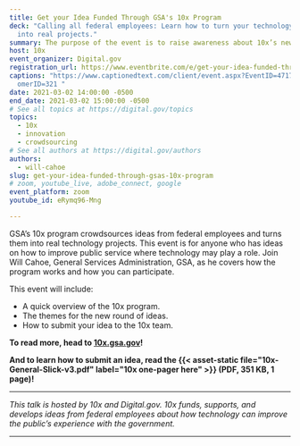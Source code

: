 ```yaml
---
title: Get your Idea Funded Through GSA's 10x Program
deck: "Calling all federal employees: Learn how to turn your technology ideas
  into real projects."
summary: The purpose of the event is to raise awareness about 10x’s newest round of idea selections. We want attendees to learn about 10x, understand what it takes to submit, and feel empowered to submit.
host: 10x
event_organizer: Digital.gov
registration_url: https://www.eventbrite.com/e/get-your-idea-funded-through-gsas-10x-program-tickets-142278377457
captions: "https://www.captionedtext.com/client/event.aspx?EventID=4717343&Cust\
  omerID=321 "
date: 2021-03-02 14:00:00 -0500
end_date: 2021-03-02 15:00:00 -0500
# See all topics at https://digital.gov/topics
topics:
  - 10x
  - innovation
  - crowdsourcing
# See all authors at https://digital.gov/authors
authors:
  - will-cahoe
slug: get-your-idea-funded-through-gsas-10x-program
# zoom, youtube_live, adobe_connect, google
event_platform: zoom
youtube_id: eRymq96-Mng

---
```


GSA’s 10x program crowdsources ideas from federal employees and turns them into real technology projects. This event is for anyone who has ideas on how to improve public service where technology may play a role. Join Will Cahoe, General Services Administration, GSA, as he covers how the program works and how you can participate.

This event will include:

* A quick overview of the 10x program.
* The themes for the new round of ideas.
* How to submit your idea to the 10x team.

**To read more, head to [10x.gsa.gov](https://10x.gsa.gov)!**

**And to learn how to submit an idea, read the {{< asset-static file="10x-General-Slick-v3.pdf" label="10x one-pager here" >}} (PDF, 351 KB, 1 page)!**


- - -

*This talk is hosted by 10x and Digital.gov. 10x funds, supports, and develops ideas from federal employees about how technology can improve the public’s experience with the government.*

- - -
